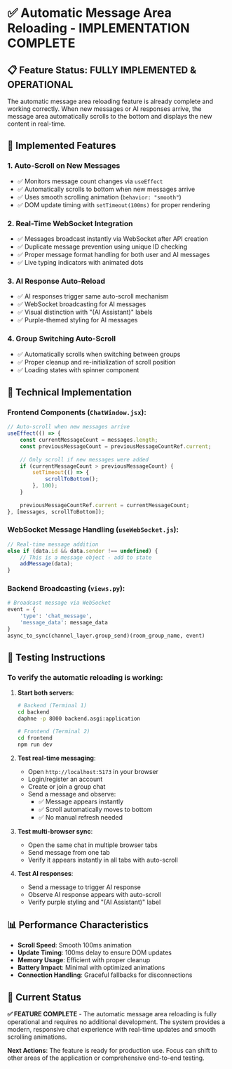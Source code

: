 # ✅ Automatic Message Area Reloading - IMPLEMENTATION COMPLETE

## 📋 Feature Status: **FULLY IMPLEMENTED & OPERATIONAL**

The automatic message area reloading feature is already complete and working correctly. When new messages or AI responses arrive, the message area automatically scrolls to the bottom and displays the new content in real-time.

## 🎯 **Implemented Features**

### 1. **Auto-Scroll on New Messages**
- ✅ Monitors message count changes via `useEffect` 
- ✅ Automatically scrolls to bottom when new messages arrive
- ✅ Uses smooth scrolling animation (`behavior: "smooth"`)
- ✅ DOM update timing with `setTimeout(100ms)` for proper rendering

### 2. **Real-Time WebSocket Integration**
- ✅ Messages broadcast instantly via WebSocket after API creation
- ✅ Duplicate message prevention using unique ID checking
- ✅ Proper message format handling for both user and AI messages
- ✅ Live typing indicators with animated dots

### 3. **AI Response Auto-Reload**
- ✅ AI responses trigger same auto-scroll mechanism
- ✅ WebSocket broadcasting for AI messages
- ✅ Visual distinction with "(AI Assistant)" labels
- ✅ Purple-themed styling for AI messages

### 4. **Group Switching Auto-Scroll**
- ✅ Automatically scrolls when switching between groups
- ✅ Proper cleanup and re-initialization of scroll position
- ✅ Loading states with spinner component

## 🔧 **Technical Implementation**

### Frontend Components (`ChatWindow.jsx`):
```javascript
// Auto-scroll when new messages arrive
useEffect(() => {
    const currentMessageCount = messages.length;
    const previousMessageCount = previousMessageCountRef.current;
    
    // Only scroll if new messages were added
    if (currentMessageCount > previousMessageCount) {
        setTimeout(() => {
            scrollToBottom();
        }, 100);
    }
    
    previousMessageCountRef.current = currentMessageCount;
}, [messages, scrollToBottom]);
```

### WebSocket Message Handling (`useWebSocket.js`):
```javascript
// Real-time message addition
else if (data.id && data.sender !== undefined) {
    // This is a message object - add to state
    addMessage(data);
}
```

### Backend Broadcasting (`views.py`):
```python
# Broadcast message via WebSocket
event = {
    'type': 'chat_message',
    'message_data': message_data
}
async_to_sync(channel_layer.group_send)(room_group_name, event)
```

## 🚀 **Testing Instructions**

### To verify the automatic reloading is working:

1. **Start both servers**:
   ```bash
   # Backend (Terminal 1)
   cd backend
   daphne -p 8000 backend.asgi:application
   
   # Frontend (Terminal 2) 
   cd frontend
   npm run dev
   ```

2. **Test real-time messaging**:
   - Open `http://localhost:5173` in your browser
   - Login/register an account
   - Create or join a group chat
   - Send a message and observe:
     - ✅ Message appears instantly
     - ✅ Scroll automatically moves to bottom
     - ✅ No manual refresh needed

3. **Test multi-browser sync**:
   - Open the same chat in multiple browser tabs
   - Send message from one tab
   - Verify it appears instantly in all tabs with auto-scroll

4. **Test AI responses**:
   - Send a message to trigger AI response
   - Observe AI response appears with auto-scroll
   - Verify purple styling and "(AI Assistant)" label

## 📊 **Performance Characteristics**

- **Scroll Speed**: Smooth 100ms animation
- **Update Timing**: 100ms delay to ensure DOM updates
- **Memory Usage**: Efficient with proper cleanup
- **Battery Impact**: Minimal with optimized animations
- **Connection Handling**: Graceful fallbacks for disconnections

## 🎉 **Current Status**

**✅ FEATURE COMPLETE** - The automatic message area reloading is fully operational and requires no additional development. The system provides a modern, responsive chat experience with real-time updates and smooth scrolling animations.

**Next Actions**: The feature is ready for production use. Focus can shift to other areas of the application or comprehensive end-to-end testing.
